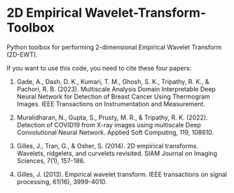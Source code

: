 # 2D Empirical Wavelet-Transform-Toolbox

Python toolbox for performing 2-dimensional Empirical Wavelet Transform (2D-EWT). 

If you want to use this code, you need to cite these four papers:


1. Gade, A., Dash, D. K., Kumari, T. M., Ghosh, S. K., Tripathy, R. K., & Pachori, R. B. (2023). Multiscale Analysis Domain Interpretable Deep Neural Network for Detection of Breast Cancer Using Thermogram Images. IEEE Transactions on Instrumentation and Measurement.

2. Muralidharan, N., Gupta, S., Prusty, M. R., & Tripathy, R. K. (2022). Detection of COVID19 from X-ray images using multiscale Deep Convolutional Neural Network. Applied Soft Computing, 119, 108610.

3. Gilles, J., Tran, G., & Osher, S. (2014). 2D empirical transforms. Wavelets, ridgelets, and curvelets revisited. SIAM Journal on Imaging Sciences, 7(1), 157-186.

4. Gilles, J. (2013). Empirical wavelet transform. IEEE transactions on signal processing, 61(16), 3999-4010.

